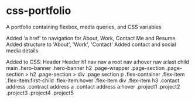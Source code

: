 # css-portfolio
A portfolio containing flexbox, media queries, and CSS variables

Added 'a href' to navigation for About, Work, Contact Me and Resume
Added structure to 'About', 'Work', 'Contact'
Added contact and social media details

Added to CSS:
Header
Header h1
nav 
nav a
root
nav a:hover
nav a:last child
main
.hero-banner
.hero-banner h2
.page-wrapper
.page-section
.page-section > h2
.page-section > div
.page section p
.flex-container
.flex-item
.flex-item:first-child
.flex-item:hover
.flex-item div
.flex-item h3
.contact address
.contract address a
.contact address a:hover
.project1
.project2
.project3
.project4
.project5
